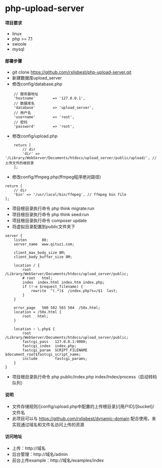 # php-upload-server

#### 项目要求
- linux
- php >= 7.1
- swoole
- mysql

#### 部署步骤
- git clone https://github.com/rxlisbest/php-upload-server.git
- 新建数据库upload_server
- 修改config/database.php
```
    // 服务器地址
    'hostname'        => '127.0.0.1',
    // 数据库名
    'database'        => 'upload_server',
    // 用户名
    'username'        => 'root',
    // 密码
    'password'        => 'root',
```
- 修改config/upload.php
```
    return [
        // dir
        'dir' => '/Library/WebServer/Documents/htdocs/upload_server/public/upload/', // 上传文件的根目录
    ];
```
- 修改config/ffmpeg.php(ffmpeg程序绝对路径)
```
return [
    // dir
    'bin' => '/usr/local/bin/ffmpeg', // ffmpeg bin file
];
```
- 项目根目录执行命令 php think migrate:run
- 项目根目录执行命令 php think seed:run
- 项目根目录执行命令 composer update
- 将虚拟目录配置到public文件夹下
```
server {
    listen       80;
    server_name  www.qituzi.com;

    client_max_body_size 8M;
    client_body_buffer_size 8M;

    location / {
        root   /Library/WebServer/Documents/htdocs/upload_server/public;
        # root   html;
        index  index.html index.htm index.php;
        if (!-e $request_filename) {
            rewrite  ^(.*)$  /index.php?s=/$1  last;
        }
    }
    
    error_page   500 502 503 504  /50x.html;
    location = /50x.html {
        root   html;
    }
    
    location ~ \.php$ {
        root           /Library/WebServer/Documents/htdocs/upload_server/public;
        fastcgi_pass   127.0.0.1:9000;
        fastcgi_index  index.php;
        fastcgi_param  SCRIPT_FILENAME  $document_root$fastcgi_script_name;
        include        fastcgi_params;
    }
}
```
- 项目根目录执行命令 php public/index.php index/Index/process（启动转码队列）

#### 说明
- 文件存储规则/[config/upload.php中配置的上传根目录]/[用户ID]/[bucket]/文件名
- 此项目可以与 https://github.com/rxlisbest/dynamic-domain 配合使用，来实现通过域名和文件名访问上传的资源

#### 访问地址
- 上传：http://域名
- 后台管理：http://域名/admin
- 前台上传example：http://域名/examples/index
